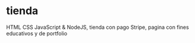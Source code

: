 # tienda
HTML CSS JavaScript &amp; NodeJS, tienda con pago Stripe, pagina con fines educativos y de portfolio
